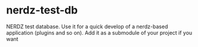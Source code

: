 nerdz-test-db
=============

NERDZ test database. Use it for a quick develop of a nerdz-based application (plugins and so on). Add it as a submodule of your project if you want
